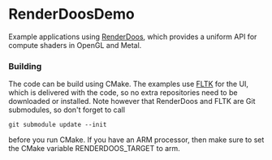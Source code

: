 # RenderDoosDemo

Example applications using [RenderDoos](https://github.com/janm31415/RenderDoos), which provides a uniform API for compute shaders in OpenGL and Metal.


### Building
The code can be build using CMake. The examples use [FLTK](https://www.fltk.org) for the UI, which is delivered with the code, so no extra repositories need to be downloaded or installed. Note however that RenderDoos and FLTK are Git submodules, so don't forget to call

    git submodule update --init
    
before you run CMake.
If you have an ARM processor, then make sure to set the CMake variable RENDERDOOS_TARGET to arm.
